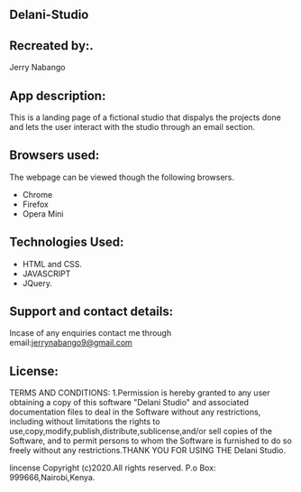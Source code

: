 ## Delani-Studio
## Recreated by:.
Jerry Nabango
## App description:
This is a landing page of a fictional studio that dispalys the projects done and lets the user interact with the studio through an email section.
## Browsers used:
The webpage can be viewed though the following browsers.
* Chrome
* Firefox
* Opera Mini
## Technologies Used:
* HTML and CSS.
* JAVASCRIPT
* JQuery.
## Support and contact details:
Incase of any enquiries contact me through email:jerrynabango9@gmail.com
## License:
TERMS AND CONDITIONS:
  1.Permission is hereby granted to any user obtaining a copy
of this software "Delani Studio" and associated documentation files to deal
in the Software without any restrictions, including without limitations the rights
to use,copy,modify,publish,distribute,sublicense,and/or sell 
copies of the Software, and to permit persons to whom the Software is
furnished to do so freely without any restrictions.THANK YOU FOR USING THE Delani Studio.

   lincense Copyright (c)2020.All rights reserved.
    P.o Box: 999666,Nairobi,Kenya.

